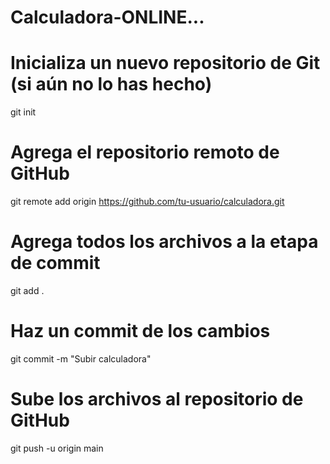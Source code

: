# Calculadora-ONLINE...
# Inicializa un nuevo repositorio de Git (si aún no lo has hecho)
git init

# Agrega el repositorio remoto de GitHub
git remote add origin https://github.com/tu-usuario/calculadora.git

# Agrega todos los archivos a la etapa de commit
git add .

# Haz un commit de los cambios
git commit -m "Subir calculadora"

# Sube los archivos al repositorio de GitHub
git push -u origin main
